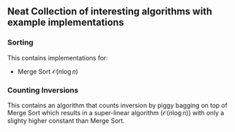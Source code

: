 ## Neat Collection of interesting algorithms with example implementations
### Sorting 
This contains implementations for:
- Merge Sort $\mathcal{O}(n\log n)$

### Counting Inversions
This contains an algorithm that counts inversion by piggy bagging on top of Merge Sort which results in a super-linear algorithm $\left(\mathcal{O}(n\log n)\right)$ with only a slighty higher constant than Merge Sort.

